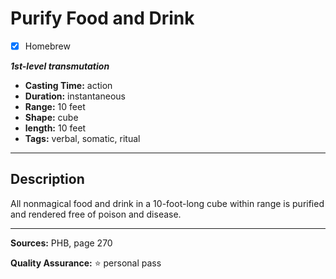 # Purify Food and Drink
- [x] Homebrew

***1st-level transmutation***
- **Casting Time:** action
- **Duration:** instantaneous
- **Range:** 10 feet
- **Shape:** cube
- **length:** 10 feet
- **Tags:** verbal, somatic, ritual

---

## Description
All nonmagical food and drink in a 10-foot-long cube within range is purified and rendered free of poison and disease.

---

**Sources:** PHB, page 270

**Quality Assurance:** :star: personal pass
